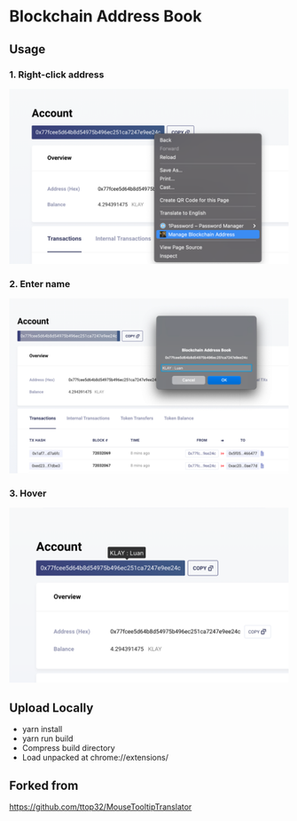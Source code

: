 # Blockchain Address Book

## Usage
### 1. Right-click address
![alt text](https://github.com/luaneyed/blockchain-address-book/blob/main/public/screenshot%201%201280%20800.png?raw=true)

### 2. Enter name
![alt text](https://github.com/luaneyed/blockchain-address-book/blob/main/public/screenshot%202%201280%20800.png?raw=true)

### 3. Hover
![alt text](https://github.com/luaneyed/blockchain-address-book/blob/main/public/screenshot%203%201280%20800.png?raw=true)

## Upload Locally
- yarn install
- yarn run build
- Compress build directory
- Load unpacked at chrome://extensions/

## Forked from
https://github.com/ttop32/MouseTooltipTranslator
